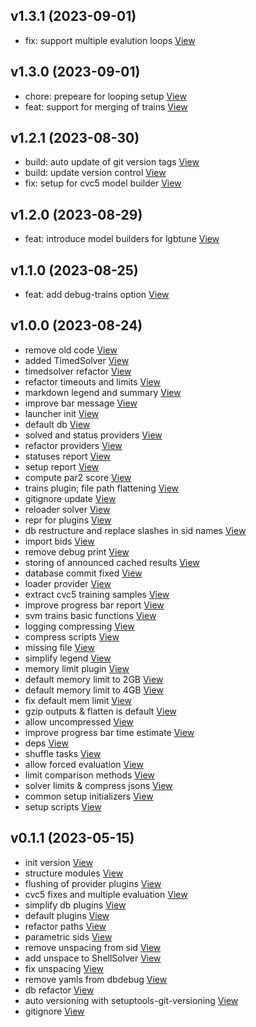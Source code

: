 ## v1.3.1 (2023-09-01)

*  fix: support multiple evalution loops [View](https://bitbucket.org/projects/test/repos/my-project/commits/c1bf30195dec657291360d8f761cdd4ec7edc94e)


## v1.3.0 (2023-09-01)

*  chore: prepeare for looping setup [View](https://bitbucket.org/projects/test/repos/my-project/commits/778624dcf68a7b0d8966ce84eb52179d3f4fe931)
*  feat: support for merging of trains [View](https://bitbucket.org/projects/test/repos/my-project/commits/c2ae164b87b4a36685b5a6859ca44d20ad55b514)


## v1.2.1 (2023-08-30)

*  build: auto update of git version tags [View](https://bitbucket.org/projects/test/repos/my-project/commits/550c3f14e89d78c3120eb54590c71c819753c543)
*  build: update version control [View](https://bitbucket.org/projects/test/repos/my-project/commits/ad9ed7fd79cb07ee8905cc7f6e58b5acece94cba)
*  fix: setup for cvc5 model builder [View](https://bitbucket.org/projects/test/repos/my-project/commits/5f101c3b4a80e12ad98a3da9a9b1ab15f935b81d)


## v1.2.0 (2023-08-29)

*  feat: introduce model builders for lgbtune [View](https://bitbucket.org/projects/test/repos/my-project/commits/a40d6a31b44602943f66ddb0800fc83b4c97d6cf)


## v1.1.0 (2023-08-25)

*  feat: add debug-trains option [View](https://bitbucket.org/projects/test/repos/my-project/commits/0b6ee06ddd63599e6a5a2f3a799df34a0d7fdf73)


## v1.0.0 (2023-08-24)

*  remove old code [View](https://bitbucket.org/projects/test/repos/my-project/commits/9f2e4f0c571a2bd4774d935ff7288507c06e4a9a)
*  added TimedSolver [View](https://bitbucket.org/projects/test/repos/my-project/commits/ee3b672df95e8584c6c5d0c135d2f374c236e88d)
*  timedsolver refactor [View](https://bitbucket.org/projects/test/repos/my-project/commits/8284ef96ab408fc3a89936c349fba3d7010b68b3)
*  refactor timeouts and limits [View](https://bitbucket.org/projects/test/repos/my-project/commits/8c8c62ffe611a678e29310017a18de131c09a80a)
*  markdown legend and summary [View](https://bitbucket.org/projects/test/repos/my-project/commits/642e0ffd74804f79e7a6b273511c2095605b2e13)
*  improve bar message [View](https://bitbucket.org/projects/test/repos/my-project/commits/89d8a98d6dae297f98de233f4dfb352a6783a3b3)
*  launcher init [View](https://bitbucket.org/projects/test/repos/my-project/commits/e407e0c7379334c348eeb593a2842113b7fa1ea9)
*  default db [View](https://bitbucket.org/projects/test/repos/my-project/commits/e2ec7e10724d86ad0fa3b3e0c6a1c0dca14f0932)
*  solved and status providers [View](https://bitbucket.org/projects/test/repos/my-project/commits/dffc17cb4468fe5697902da0481cc3de4ce81703)
*  refactor providers [View](https://bitbucket.org/projects/test/repos/my-project/commits/3967a3f99ea3b181a2767e4aee578df764a934b1)
*  statuses report [View](https://bitbucket.org/projects/test/repos/my-project/commits/5790c1eb3bc31583e97cb6a48b11e392f1c68b0a)
*  setup report [View](https://bitbucket.org/projects/test/repos/my-project/commits/c2c7396e33818c277c7b6fa0479e4e2089a4f5f6)
*  compute par2 score [View](https://bitbucket.org/projects/test/repos/my-project/commits/16e10a8d9689f84f5f86a33af9e9458720085c2e)
*  trains plugin; file path flattening [View](https://bitbucket.org/projects/test/repos/my-project/commits/a876ed7869b3dd6ada658103be67de23d9fc5c6e)
*  gitignore update [View](https://bitbucket.org/projects/test/repos/my-project/commits/0c4fd64f11145e0ca69d7e92c44889da12cab7fb)
*  reloader solver [View](https://bitbucket.org/projects/test/repos/my-project/commits/2e9a2c2050a80c7cb81ee7172b06cbe2773b3859)
*  repr for plugins [View](https://bitbucket.org/projects/test/repos/my-project/commits/679188640169f81167cb6d70c977895017d22501)
*  db restructure and replace slashes in sid names [View](https://bitbucket.org/projects/test/repos/my-project/commits/d22b044d7fae63b1fb9ae582250c16aa13ff7ff7)
*  import bids [View](https://bitbucket.org/projects/test/repos/my-project/commits/99fae5921adf157277731b3e359b44e87e999fad)
*  remove debug print [View](https://bitbucket.org/projects/test/repos/my-project/commits/b99e6df9304313b5f5ddacccf13de3a3002d41ed)
*  storing of announced cached results [View](https://bitbucket.org/projects/test/repos/my-project/commits/d2c690227f114999067d439552f2e0b446ef8115)
*  database commit fixed [View](https://bitbucket.org/projects/test/repos/my-project/commits/d90052e260d9d88c9d5e86ffd58e84e26aa15495)
*  loader provider [View](https://bitbucket.org/projects/test/repos/my-project/commits/960dbe65dbd778186aae08a03188dbe6d29854b6)
*  extract cvc5 training samples [View](https://bitbucket.org/projects/test/repos/my-project/commits/1ae1b2ee46e453ed019ee18055433f198dcd8790)
*  improve progress bar report [View](https://bitbucket.org/projects/test/repos/my-project/commits/c4c8bb85521e269b30b4b05d8f710cdc5d26e6ce)
*  svm trains basic functions [View](https://bitbucket.org/projects/test/repos/my-project/commits/4be3032f64fb60301ecb9eb9837bd5dba1518529)
*  logging compressing [View](https://bitbucket.org/projects/test/repos/my-project/commits/0134ea40703e09386bf2a81759e701015a09ee1c)
*  compress scripts [View](https://bitbucket.org/projects/test/repos/my-project/commits/77968e770c710edad1d2089f5bffeb51280bda68)
*  missing file [View](https://bitbucket.org/projects/test/repos/my-project/commits/065244bbb82d5ba254eb66923a4efd87e149a9f6)
*  simplify legend [View](https://bitbucket.org/projects/test/repos/my-project/commits/ced62dfd02d0b0e87d50042d88eba4c526258924)
*  memory limit plugin [View](https://bitbucket.org/projects/test/repos/my-project/commits/96eb79d05adea4d0ff8ddbd7dc42b82192020198)
*  default memory limit to 2GB [View](https://bitbucket.org/projects/test/repos/my-project/commits/1543126cc3f0728180d38b6d1d03aeccf5b813f5)
*  default memory limit to 4GB [View](https://bitbucket.org/projects/test/repos/my-project/commits/3fb6c11c717dab6958220335fcd8626af0870be6)
*  fix default mem limit [View](https://bitbucket.org/projects/test/repos/my-project/commits/0a82b4e93060eb59e9c03babb65d50a60ab71c95)
*  gzip outputs  & flatten is default [View](https://bitbucket.org/projects/test/repos/my-project/commits/073b5935709b9bf150fa8e15e037a72264914547)
*  allow uncompressed [View](https://bitbucket.org/projects/test/repos/my-project/commits/4fb79c3c204c3ee184fc5bc76701805e170b4bde)
*  improve progress bar time estimate [View](https://bitbucket.org/projects/test/repos/my-project/commits/567fa77cbf7edc65b1cb5378d1deaaf4281efce8)
*  deps [View](https://bitbucket.org/projects/test/repos/my-project/commits/4072af75c22677513e3468baf1e14d5f774dd01a)
*  shuffle tasks [View](https://bitbucket.org/projects/test/repos/my-project/commits/cfb3d70362416a7c7def68c94c5a567ecdcfac09)
*  allow forced evaluation [View](https://bitbucket.org/projects/test/repos/my-project/commits/5b1630acf55afe5293fff5320d613ffdea2f4218)
*  limit comparison methods [View](https://bitbucket.org/projects/test/repos/my-project/commits/5cb096fcbadee9d203ddbea8d6196be35bb84b4c)
*  solver limits & compress jsons [View](https://bitbucket.org/projects/test/repos/my-project/commits/567b3b0eee8d723f5fd5d0bab38ff75343db8b80)
*  common setup initializers [View](https://bitbucket.org/projects/test/repos/my-project/commits/8457760e88df82100ae2b6946c7d02f37c4aa620)
*  setup scripts [View](https://bitbucket.org/projects/test/repos/my-project/commits/6c1123ed9af2106913dfb1ca3a5d0f77213bfab6)


## v0.1.1 (2023-05-15)

*  init version [View](https://bitbucket.org/projects/test/repos/my-project/commits/add802e942f0115c7d0f30f561d5ba2dea6a8adb)
*  structure modules [View](https://bitbucket.org/projects/test/repos/my-project/commits/badce544b6d2a37c67902e6ce00c428d4c03752a)
*  flushing of provider plugins [View](https://bitbucket.org/projects/test/repos/my-project/commits/2bd23edea0f7592deb867b3f68b5ab26ed07cf76)
*  cvc5 fixes and multiple evaluation [View](https://bitbucket.org/projects/test/repos/my-project/commits/d1cc0fe51008ee86499ab7505b650867354d9d02)
*  simplify db plugins [View](https://bitbucket.org/projects/test/repos/my-project/commits/43ed840b2950ceb304820d70dcb0a3af24fe6ef8)
*  default plugins [View](https://bitbucket.org/projects/test/repos/my-project/commits/81d153a81bc1bff1b1e37a267e33298c21f94508)
*  refactor paths [View](https://bitbucket.org/projects/test/repos/my-project/commits/287e144b891f65bc293be4b61432f8f06715e8fc)
*  parametric sids [View](https://bitbucket.org/projects/test/repos/my-project/commits/0c2be10a464963d9b5de93359f8e77758a9c6d38)
*  remove unspacing from sid [View](https://bitbucket.org/projects/test/repos/my-project/commits/42649bd55f6885ee9aebddda8d6a1d180ebd12b2)
*  add unspace to ShellSolver [View](https://bitbucket.org/projects/test/repos/my-project/commits/82a56cf9ba5baded23672b54aa4057dc80092bd2)
*  fix unspacing [View](https://bitbucket.org/projects/test/repos/my-project/commits/0e009663c0367ae38fb0c98293868d70d79a3a7a)
*  remove yamls from dbdebug [View](https://bitbucket.org/projects/test/repos/my-project/commits/24cd468b267b38cd17535b624858c412c597f4e2)
*  db refactor [View](https://bitbucket.org/projects/test/repos/my-project/commits/7528ffab1396e8771f214957a9b581a47747360c)
*  auto versioning with setuptools-git-versioning [View](https://bitbucket.org/projects/test/repos/my-project/commits/1824d2e2afea8b4f48d8942b0d6185abf214a8c9)
*  gitignore [View](https://bitbucket.org/projects/test/repos/my-project/commits/9dae1052aefcb4cbb665c91d7dad50f6fce0c879)



